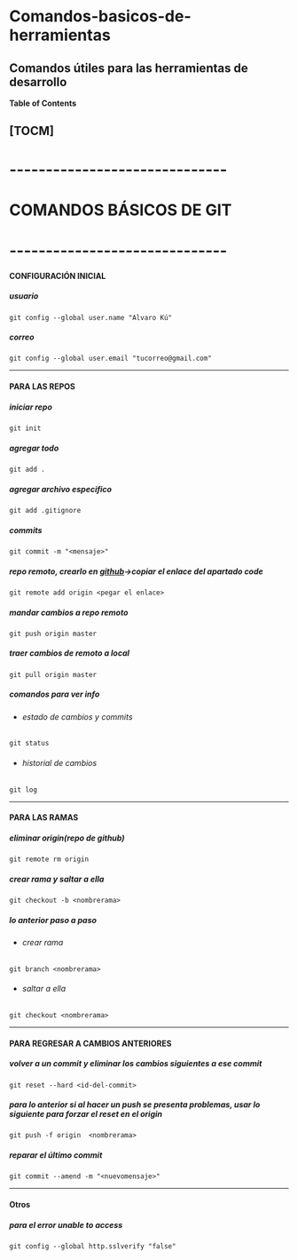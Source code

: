 # Comandos-basicos-de-herramientas
Comandos útiles para las herramientas de desarrollo
----
**Table of Contents**

[TOCM]
----
# ------------------------------
# COMANDOS BÁSICOS DE GIT
# ------------------------------
#### CONFIGURACIÓN INICIAL
##### usuario
`git config --global user.name "Alvaro Kú"`
##### correo
`git config --global user.email "tucorreo@gmail.com"`

----
#### PARA LAS REPOS
##### iniciar repo
`git init`
##### agregar todo
`git add .`
##### agregar archivo especifico
`git add .gitignore`
##### commits
`git commit -m "<mensaje>"`
##### repo remoto, crearlo en [github](http://https://github.com/ "github")->copiar el enlace del apartado code
`git remote add origin <pegar el enlace>`
##### mandar cambios a repo remoto
`git push origin master`
##### traer cambios de remoto a local
`git pull origin master`
##### comandos para ver info
- ###### estado de cambios y commits 
`git status`
- ###### historial de cambios 
`git log`

----
#### PARA LAS RAMAS
##### eliminar origin(repo de github)
`git remote rm origin`
##### crear rama y saltar a ella
`git checkout -b <nombrerama>`
##### lo anterior paso a paso
- ###### crear rama
`git branch <nombrerama>`
- ###### saltar a ella
`git checkout <nombrerama>`

----
#### PARA REGRESAR A CAMBIOS ANTERIORES
##### volver a un commit y eliminar los cambios siguientes a ese commit
`git reset --hard <id-del-commit>`
##### para lo anterior si al hacer un push se presenta problemas, usar lo siguiente para forzar el reset en el origin
`git push -f origin  <nombrerama>`
##### reparar el último commit
`git commit --amend -m "<nuevomensaje>"`

---
#### Otros
##### para el error unable to access
`git config --global http.sslverify "false"`
